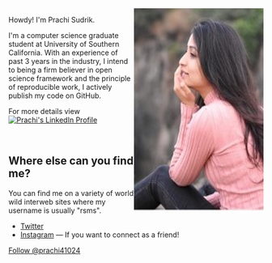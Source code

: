 <img class="about-me-image" src="/images/me.png" width="256" height="400" align="right">

Howdy! I'm Prachi Sudrik.

I'm a computer science graduate student at University of Southern California. With an experience of past 3 years in the industry, I intend to being a firm believer in open science framework and the principle of reproducible work, I actively publish my code on GitHub.

For more details view <a href="https://www.linkedin.com/in/prachi-sudrik/"><img src="https://static.licdn.com/scds/common/u/img/webpromo/btn_myprofile_160x33.png" style="border: none;" width="160" height="33" border="0" alt="Prachi's LinkedIn Profile"></a>

<br/>

## Where else can you find me?

You can find me on a variety of world wild interweb sites where my username is usually "rsms".

- [Twitter](https://www.twitter.com/@prachi41024) 
- [Instagram](https://www.instagram.com/prachisudrik/) — If you want to connect as a friend!


<a href="https://www.twitter.com/@prachi41024" class="twitter-follow-button" data-show-count="false" data-size="large">Follow @prachi41024</a>
